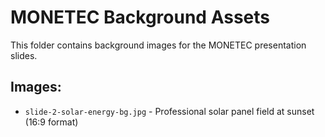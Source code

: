 # MONETEC Background Assets

This folder contains background images for the MONETEC presentation slides.

## Images:
- `slide-2-solar-energy-bg.jpg` - Professional solar panel field at sunset (16:9 format)
